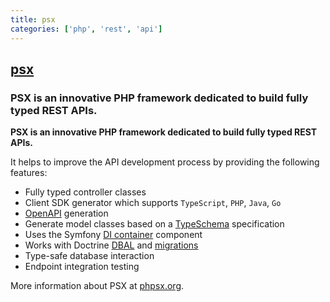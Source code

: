 ```yaml
---
title: psx
categories: ['php', 'rest', 'api']
---
```

## [psx](https://github.com/apioo/psx)

### PSX is an innovative PHP framework dedicated to build fully typed REST APIs.


__PSX is an innovative PHP framework dedicated to build fully typed REST APIs.__

It helps to improve the API development process by providing the following features:

* Fully typed controller classes
* Client SDK generator which supports `TypeScript`, `PHP`, `Java`, `Go`
* [OpenAPI](https://www.openapis.org/) generation
* Generate model classes based on a [TypeSchema](https://typeschema.org/) specification
* Uses the Symfony [DI container](https://github.com/symfony/dependency-injection) component
* Works with Doctrine [DBAL](https://github.com/doctrine/dbal) and [migrations](https://github.com/doctrine/migrations)
* Type-safe database interaction
* Endpoint integration testing

More information about PSX at [phpsx.org](https://phpsx.org/).
